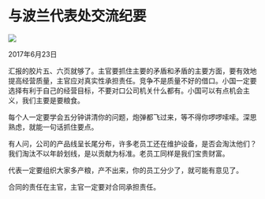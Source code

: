 # 与波兰代表处交流纪要
<img class="pv" src="https://api.visitor.plantree.me/visitor-badge/pv?namespace=plantree.me&key=renzhengfei-speeches/与波兰代表处交流纪要.md">



2017年6月23日



汇报的胶片五、六页就够了。主官要抓住主要的矛盾和矛盾的主要方面，要有效地提高经营质量，主官应对真实性承担责任。竞争不是质量不好的借口。小国一定要选择有利于自己的经营目标，不要对口公司机关什么都有。小国可以有点机会主义，我们主要是要粮食。

每个人一定要学会五分钟讲清你的问题，炮弹都飞过来，等不得你啰啰嗦嗦。深思熟虑，就能一句话抓住要点。

有人问，公司的产品线呈长尾分布，许多老员工还在维护设备，是否会淘汰他们？我们淘汰不以年龄划线，是以贡献为标准。老员工同样是我们宝贵财富。

代表一定要组织大家多产粮，产不出来，你的员工分少了，就可能有意见了。

合同的责任在主官，主官一定要对合同承担责任。

